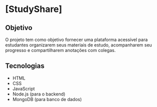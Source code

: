 # [StudyShare]  

## Objetivo   
O projeto tem como objetivo fornecer uma plataforma acessível para estudantes organizarem seus materiais de estudo, acompanharem seu progresso e compartilharem anotações com colegas.  

## Tecnologias  
- HTML  
- CSS  
- JavaScript  
- Node.js (para o backend)  
- MongoDB (para banco de dados)  
